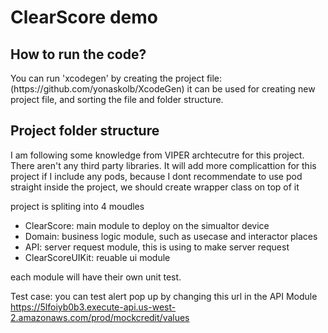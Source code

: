<h1>ClearScore demo</h1>

<h2>How to run the code?</h2>

<p>
You can run 'xcodegen' by creating the project file:
(https://github.com/yonaskolb/XcodeGen)
it can be used for creating new project file, and sorting the file and folder structure. 
</p>
  
<h2>Project folder structure</h2>
 
<p>I am following some knowledge from VIPER archtecutre for this project. There aren't any third party libraries. It will add more complicattion for this project if I include any pods, because I dont recommendate to use pod straight inside the project, we should create wrapper class on top of it

project is spliting into 4 moudles 
<ul>

<li>ClearScore: main module to deploy on the simualtor device </li>

<li>Domain: business logic module, such as usecase and interactor places</li>

<li>API: server request module, this is using to make server request </li>

<li>ClearScoreUIKit: reuable ui module</li>
</ul>

each module will have their own unit test. 
</p>

Test case: you can test alert pop up by changing this url in the API Module
https://5lfoiyb0b3.execute-api.us-west-2.amazonaws.com/prod/mockcredit/values
